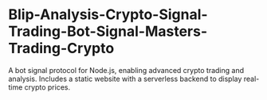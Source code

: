 # Blip-Analysis-Crypto-Signal-Trading-Bot-Signal-Masters-Trading-Crypto
A bot signal protocol for Node.js, enabling advanced crypto trading and analysis. Includes a static website with a serverless backend to display real-time crypto prices.
